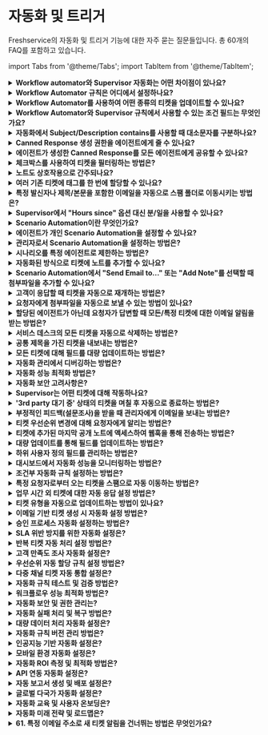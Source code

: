 # 자동화 및 트리거

Freshservice의 자동화 및 트리거 기능에 대한 자주 묻는 질문들입니다. 총 60개의 FAQ를 포함하고 있습니다.

import Tabs from '@theme/Tabs';
import TabItem from '@theme/TabItem';

<details>
<summary><strong>Workflow automator와 Supervisor 자동화는 어떤 차이점이 있나요?</strong></summary>

<div>

**Workflow Automator:**
- 티켓 생성, 티켓 업데이트와 같은 특정 이벤트를 수신하는 자동화 엔진입니다
- Workflow Automator에서 지정된 특정 조건에 따라 특정 액션을 수행할 수 있습니다

**Supervisor 자동화:**
- 모든 티켓에 대해 한 시간에 한 번씩 실행됩니다
- 시간 기반 업데이트를 바탕으로 작동합니다
- 기존 티켓에 대한 "time since" 조건을 기반으로 업데이트를 할 때 사용할 수 있습니다

</div>
</details>

<details>
<summary><strong>Workflow Automator 규칙은 어디에서 설정하나요?</strong></summary>

<div>

Workflow Automator를 설정하려면:

1. **Admin** > **Automation & Productivity** > **Automation** > **Workflow Automator**로 이동합니다
2. **New Rule**을 클릭하여 새 규칙을 생성합니다
3. 이벤트, 조건, 액션을 설정합니다
4. 규칙을 저장하고 활성화합니다

</div>
</details>

<details>
<summary><strong>Workflow Automator를 사용하여 어떤 종류의 티켓을 업데이트할 수 있나요?</strong></summary>

<div>

Workflow Automator를 사용하여 다음과 같은 티켓 업데이트가 가능합니다:

- **상태 변경**: 열림, 진행중, 해결됨 등
- **우선순위 설정**: 낮음, 보통, 높음, 긴급
- **담당자 지정**: 특정 에이전트나 그룹에 할당
- **카테고리 설정**: 사전 정의된 카테고리로 분류
- **태그 추가**: 식별 및 필터링을 위한 태그
- **사용자 정의 필드 업데이트**: 비즈니스 요구사항에 맞는 필드
- **노트 추가**: 공개 또는 비공개 노트
- **이메일 알림 발송**: 관련 당사자에게 알림

</div>
</details>

<details>
<summary><strong>Workflow Automator와 Supervisor 규칙에서 사용할 수 있는 조건 필드는 무엇인가요?</strong></summary>

<div>

주요 조건 필드들:

**티켓 관련:**
- Subject (제목)
- Description (설명)  
- Status (상태)
- Priority (우선순위)
- Category (카테고리)
- Sub-category (하위 카테고리)
- Source (소스)
- Tags (태그)

**요청자 관련:**
- Requester Email (요청자 이메일)
- Requester Department (요청자 부서)
- Requester Location (요청자 위치)

**에이전트 관련:**
- Agent (담당 에이전트)
- Agent Group (에이전트 그룹)

**시간 관련:**
- Created Date (생성일)
- Updated Date (업데이트일)
- Hours since last update (마지막 업데이트 이후 시간)

</div>
</details>

<details>
<summary><strong>자동화에서 Subject/Description contains를 사용할 때 대소문자를 구분하나요?</strong></summary>

<div>

네, "Subject/Description contains" 조건을 사용할 때 입력한 텍스트는 **대소문자를 구분**합니다.

예를 들어:
- "Password" 와 "password"는 서로 다른 것으로 인식됩니다
- "Reset" 와 "reset"도 다르게 처리됩니다

대소문자 구분 없이 검색하려면 가능한 모든 변형을 조건에 포함하거나, "Has any of these words" 옵션을 고려해보세요.

</div>
</details>

<details>
<summary><strong>Canned Response 생성 권한을 에이전트에게 줄 수 있나요?</strong></summary>

<div>

네, 가능합니다:

**개인 Canned Response:**
- SD agent 역할을 가진 에이전트는 개인용 canned response를 생성할 수 있습니다

**공용 Canned Response 관리:**
- 일부 에이전트에게 헬프데스크용 canned response 생성 권한을 주려면:
  1. 사용자 정의 역할을 생성합니다
  2. "Manage Canned responses" 권한을 부여합니다
  3. 해당 역할을 원하는 에이전트에게 할당합니다

</div>
</details>

<details>
<summary><strong>에이전트가 생성한 Canned Response를 모든 에이전트에게 공유할 수 있나요?</strong></summary>

<div>

네, 관리자는 Canned Response의 가시성 설정을 기반으로 공유할 수 있습니다:

- **가시성 설정에 따라** 관리자가 특정 에이전트 그룹이나 모든 에이전트와 공유 가능
- 자세한 정보는 [Canned Response 생성 가이드](https://support.freshservice.com/support/solutions/articles/157147-creating-common-reply-templates-with-canned-responses)를 참조하세요

</div>
</details>

<details>
<summary><strong>체크박스를 사용하여 티켓을 필터링하는 방법은?</strong></summary>

<div>

체크박스를 사용한 티켓 필터링 방법:

1. **Tickets** 아이콘을 클릭하고 **List**를 선택합니다
2. 티켓 목록 페이지 오른쪽의 **Filter section**에서 검색 옵션을 찾습니다
3. 필터 기준에 따라 해당 체크박스를 클릭합니다
4. **Apply filters**를 클릭하여 필터링된 티켓을 확인합니다

자세한 필터 뷰 생성 정보는 [티켓 필터링 가이드](https://support.freshservice.com/en/support/solutions/articles/154774)를 참조하세요.

</div>
</details>

<details>
<summary><strong>노트도 상호작용으로 간주되나요?</strong></summary>

<div>

네, **요청자에게 보이는 모든 커뮤니케이션은 상호작용으로 간주됩니다**.

예시:
- 에이전트가 티켓에 공개 노트를 추가하여 요청자에게 추가 정보를 요청
- 요청자가 에이전트의 노트에 응답
- 이 모든 과정이 상호작용으로 기록됩니다

이는 요청자와 에이전트 간의 커뮤니케이션 기록을 추적하고, 티켓에서 발생한 모든 상호작용의 명확한 기록을 제공하는 데 도움이 됩니다.

</div>
</details>

<details>
<summary><strong>여러 기존 티켓에 태그를 한 번에 할당할 수 있나요?</strong></summary>

<div>

네, 가능합니다:

1. 티켓 목록 뷰에서 티켓을 필터링합니다
2. **대량 작업(Bulk actions)**을 사용합니다
3. **한 번에 최대 30개 티켓**에 태그를 설정할 수 있습니다

이 기능을 통해 여러 티켓을 효율적으로 관리하고 분류할 수 있습니다.

</div>
</details>

<details>
<summary><strong>특정 발신자나 제목/본문을 포함한 이메일을 자동으로 스팸 폴더로 이동시키는 방법은?</strong></summary>

<div>

이메일을 스팸 폴더로 자동 이동시키려면 Workflow Automator를 생성하세요:

1. **Admin** > **Automation & Productivity** > **Automation** > **Workflow Automator**로 이동
2. 이벤트를 **Ticket is Raised**로 설정
3. 조건 섹션에서:
   - **Subject or Description, contains** (또는 **Has any of these words**)를 설정하고 해당 키워드 제공
   - 특정 이메일 주소로 필터링하려면: **Requester fields.Requester email**, **is** - 특정 이메일 주소 제공
4. 액션 섹션에서 **Mark ticket as Spam** 선택

이 규칙에 따라 지정된 키워드가 포함된 이메일이 스팸으로 표시됩니다.

</div>
</details>

<details>
<summary><strong>Supervisor에서 "Hours since" 옵션 대신 분/일을 사용할 수 있나요?</strong></summary>

<div>

아니요, Supervisor 규칙 조건에서는 **분/일 단위를 제공할 수 없습니다**.

이유:
- Supervisor는 **매시간 실행**되므로
- 조건은 시간의 배수로 제공되어야 합니다

따라서 모든 조건은 시간 단위로만 설정할 수 있습니다.

</div>
</details>

<details>
<summary><strong>Scenario Automation이란 무엇인가요?</strong></summary>

<div>

Scenario Automation은 **한 번의 클릭으로 여러 티켓 업데이트를 수행**할 수 있는 기능입니다.

**용도:**
- 반복되는 시나리오를 빠르게 처리
- 여러 작업을 한 번에 실행

**예시:**
- "티켓을 인시던트로 표시"
- "인시던트 관리팀에 할당"
- 이 모든 작업을 한 번의 클릭으로 수행

</div>
</details>

<details>
<summary><strong>에이전트가 개인 Scenario Automation을 설정할 수 있나요?</strong></summary>

<div>

네, 가능합니다:

자동화 생성 시 **Available for** 옵션에서 가시성을 **"Myself"**로 설정하면 개인용 시나리오 자동화를 만들 수 있습니다.

이를 통해 각 에이전트는 자신만의 맞춤형 자동화 워크플로우를 구성할 수 있습니다.

</div>
</details>

<details>
<summary><strong>관리자로서 Scenario Automation을 설정하는 방법은?</strong></summary>

<div>

관리자 Scenario Automation 설정 단계:

1. **Admin** > **Automations & Productivity** > **Automations** > **Scenario Automator**로 이동
2. **New Rule** 버튼 클릭
3. 시나리오 **이름**과 **설명** 제공
4. 자동화가 수행할 **액션** 선택
   - 예: 티켓 우선순위를 "높음"으로 설정, "서비스데스크 모니터링팀"에 할당
5. **가시성** 설정:
   - "Myself": 개인용
   - "All agents": 모든 에이전트
   - "Agents in group": 특정 그룹 에이전트만
6. **Save** 클릭

자세한 정보는 [시나리오 자동화 생성 가이드](https://support.freshservice.com/en/support/solutions/articles/157144)를 참조하세요.

</div>
</details>

<details>
<summary><strong>시나리오를 특정 에이전트로 제한하는 방법은?</strong></summary>

<div>

시나리오 제한 방법:

1. **특정 에이전트 그룹으로 제한**: 시나리오 가시성을 특정 에이전트 그룹으로 설정
2. **개인용으로 설정**: 시나리오를 자신에게만 보이도록 설정하여 다른 에이전트가 볼 수 없게 함

이를 통해 시나리오 접근 권한을 세밀하게 제어할 수 있습니다.

</div>
</details>

<details>
<summary><strong>자동화된 방식으로 티켓에 노트를 추가할 수 있나요?</strong></summary>

<div>

네, Workflow Automator를 사용하여 가능합니다:

1. 조건을 구성합니다
2. 액션에서 **"Add a Note"**를 설정합니다
3. 노트 유형을 선택할 수 있습니다:
   - **공개 노트**: 요청자가 볼 수 있음
   - **비공개 노트**: 에이전트만 볼 수 있음

이를 통해 특정 조건이 충족될 때 자동으로 노트가 추가됩니다.

</div>
</details>

<details>
<summary><strong>Scenario Automation에서 "Send Email to..." 또는 "Add Note"를 선택할 때 첨부파일을 추가할 수 있나요?</strong></summary>

<div>

아니요, **시나리오 자동화를 통해 이메일을 보내거나 노트를 추가할 때는 첨부파일이 지원되지 않습니다**.

첨부파일이 필요한 경우 수동으로 처리하거나 다른 방법을 고려해야 합니다.

</div>
</details>

<details>
<summary><strong>고객이 응답할 때 티켓을 자동으로 재개하는 방법은?</strong></summary>

<div>

Freshservice에는 **기본 시스템 규칙**이 있어 요청자가 티켓에 응답할 때 자동으로 티켓을 재개합니다.

이 규칙은 다음에서 확인할 수 있습니다:
**Admin** > **Workflow Automator** > **"Reopen tickets when the requester responds"**

이 기본 규칙이 활성화되어 있으면 고객 응답 시 자동으로 티켓이 재개됩니다.

</div>
</details>

<details>
<summary><strong>요청자에게 첨부파일을 자동으로 보낼 수 있는 방법이 있나요?</strong></summary>

<div>

네, **Canned Response**를 사용하여 가능합니다:

1. Canned Response 생성 시 첨부파일 업로드 옵션을 지원합니다
2. 에이전트가 티켓에 해당 Canned Response를 삽입하면:
   - 이메일과 함께 첨부파일이 전송됩니다
   - Canned Response에 포함된 첨부파일이 자동으로 포함됩니다

이 방법을 통해 자주 사용되는 첨부파일을 효율적으로 전송할 수 있습니다.

</div>
</details>

<details>
<summary><strong>할당된 에이전트가 아닌데 요청자가 답변할 때 모든/특정 티켓에 대한 이메일 알림을 받는 방법은?</strong></summary>

<div>

특정 티켓에 **Watcher**로 추가되면 이메일 알림을 받을 수 있습니다:

1. 티켓 내부의 **별 아이콘**을 클릭합니다
2. 이렇게 하면 해당 티켓의 Watcher로 추가됩니다
3. 할당된 에이전트가 아니어도 티켓의 모든 업데이트에 대해 이메일로 자동 알림을 받습니다

이는 특정 티켓을 모니터링하거나 관심 있는 이슈를 추적할 때 유용합니다.

</div>
</details>

<details>
<summary><strong>서비스 데스크의 모든 티켓을 자동으로 삭제하는 방법은?</strong></summary>

<div>

헬프데스크에서 티켓을 삭제하는 4가지 방법:

## 1. 대량 업데이트
1. **티켓 목록 뷰**로 이동하여 삭제할 티켓 선택
2. ... 메뉴에서 **Delete** 클릭
3. 작업을 **확인**하면 선택된 티켓들이 삭제됩니다

**참고**: 대량 업데이트로는 최대 30개 티켓까지 삭제 가능합니다.

## 2. Supervisor 규칙
1. **Admin** > **Automation & Productivity** > **Automation** > **Supervisor Rules** 클릭
2. **New Rule** 버튼 선택
3. 규칙의 **이름**과 **설명** 입력
4. 이 규칙의 트리거가 될 **조건** 생성
5. 모든 조건이 일치해야 하는지 또는 하나의 조건만으로 충분한지 지정
6. **Action** 섹션에서 드롭다운 목록에서 **Delete the Ticket** 작업 추가
7. 규칙을 **저장**하면 일치하는 모든 티켓이 삭제됩니다

**참고**: Supervisor는 지난 30일 동안 업데이트된 티켓에 대해 매시간 실행됩니다.

## 3. 예약된 워크플로우
1. **Admin** > **Automation & Productivity** > **Automation** > **Workflow Automator** 클릭
2. **New Workflow** > **Scheduled Workflow** 선택
3. 규칙의 **이름**과 **설명** 입력
4. 특정 시간이나 빈도로 워크플로우 실행 예약
5. 이 규칙의 트리거가 될 **조건** 생성
6. **Action** 섹션에서 드롭다운 목록에서 **Delete the Ticket** 작업 추가
7. 워크플로우를 저장하고 **활성화**하면 일치하는 모든 티켓이 자동으로 삭제됩니다

## 4. API
Freshservice API를 사용하여 티켓을 삭제할 수도 있습니다. [API 문서](https://api.freshservice.com/v2/#delete_a_ticket)를 참조하세요.

</div>
</details>

<details>
<summary><strong>공통 제목을 가진 티켓을 내보내는 방법은?</strong></summary>

<div>

시스템에서 공통 제목을 가진 모든 티켓을 자동으로 내보내는 것은 불가능하지만, 다음과 같은 방법을 사용할 수 있습니다:

1. **목록 뷰에서 모든 티켓을 내보냅니다**
2. **결과 내보내기 파일에서** 원하는 제목을 가진 티켓들을 필터링합니다

이 방법을 통해 특정 제목 패턴을 가진 티켓들을 식별하고 관리할 수 있습니다.

</div>
</details>

<details>
<summary><strong>모든 티켓에 대해 필드를 대량 업데이트하는 방법은?</strong></summary>

<div>

모든 티켓의 필드를 대량 업데이트하는 방법:

1. **티켓 목록 뷰**로 이동합니다
2. 업데이트할 **티켓들을 선택**합니다 (최대 30개)
3. **대량 작업** 메뉴를 사용합니다
4. 변경하고자 하는 **필드를 선택하고 새 값을 설정**합니다
5. **변경사항을 적용**합니다

**제한사항**: 한 번에 최대 30개 티켓만 대량 업데이트가 가능합니다.

더 많은 티켓을 처리해야 하는 경우 Supervisor 규칙이나 예약된 워크플로우를 고려하세요.

</div>
</details>

<details>
<summary><strong>자동화 관리에서 디버깅하는 방법은?</strong></summary>

<div>

자동화 디버깅을 위한 방법들:

## 1. 자동화 로그 확인
- **Admin** > **Automation & Productivity** > **Automation**에서 각 자동화 규칙의 실행 로그를 확인합니다

## 2. 테스트 티켓 생성
- 자동화 조건을 만족하는 테스트 티켓을 생성하여 규칙이 올바르게 작동하는지 확인합니다

## 3. 조건 검토
- 자동화 규칙의 조건이 너무 제한적이거나 넓지 않은지 확인합니다
- 대소문자 구분, 정확한 텍스트 매칭 등을 점검합니다

## 4. 순서와 우선순위
- 여러 자동화 규칙이 동시에 적용될 때의 실행 순서를 확인합니다

## 5. 권한 확인
- 자동화를 실행하는 데 필요한 권한이 올바르게 설정되어 있는지 확인합니다

</div>
</details>

<details>
<summary><strong>자동화 성능 최적화 방법은?</strong></summary>

<div>

자동화 성능을 최적화하는 방법들:

## 1. 조건 최적화
- **구체적인 조건 사용**: 너무 광범위한 조건보다는 구체적인 조건을 설정합니다
- **필요한 조건만 추가**: 불필요한 조건은 제거하여 처리 속도를 향상시킵니다

## 2. 자동화 수 관리
- **중복 자동화 제거**: 비슷한 기능의 자동화는 통합합니다
- **사용하지 않는 자동화 비활성화**: 더 이상 필요하지 않은 규칙은 비활성화합니다

## 3. 실행 시점 최적화
- **Workflow Automator**: 즉시 실행이 필요한 작업
- **Supervisor**: 시간 기반 처리가 적합한 작업
- **Scheduled Workflow**: 정기적인 대량 처리 작업

## 4. 모니터링
- 정기적으로 자동화 로그를 검토하여 성능 이슈를 식별합니다
- 처리 시간이 오래 걸리는 규칙을 찾아 최적화합니다

</div>
</details>

<details>
<summary><strong>자동화 보안 고려사항은?</strong></summary>

<div>

자동화 설정 시 보안 고려사항:

## 1. 권한 관리
- **최소 권한 원칙**: 자동화에 필요한 최소한의 권한만 부여합니다
- **역할 기반 접근**: 사용자 역할에 따라 자동화 설정 권한을 제한합니다

## 2. 데이터 보호
- **민감한 정보 처리**: 자동화를 통해 민감한 데이터가 노출되지 않도록 주의합니다
- **로깅 제한**: 중요한 정보가 로그에 기록되지 않도록 설정합니다

## 3. 액세스 제어
- **Scenario Automation 가시성**: 적절한 에이전트 그룹에만 접근 권한을 부여합니다
- **관리자 승인**: 중요한 자동화는 관리자 승인 후 활성화합니다

## 4. 모니터링
- **자동화 활동 추적**: 누가 언제 어떤 자동화를 실행했는지 모니터링합니다
- **이상 행동 감지**: 비정상적인 자동화 실행 패턴을 식별합니다

## 5. 백업과 복구
- **자동화 설정 백업**: 중요한 자동화 설정을 정기적으로 백업합니다
- **복구 계획**: 자동화 오작동 시 신속한 복구 방안을 준비합니다

</div>
</details>

<details>
<summary><strong>Supervisor는 어떤 티켓에 대해 작동하나요?</strong></summary>

<div>

Supervisor는 다음 조건을 만족하는 티켓에 대해 작동합니다:

- **지난 30일 동안 업데이트된** 모든 티켓
- **Supervisor 규칙의 조건을 충족**하는 티켓

Supervisor는 매시간 실행되어 이러한 조건을 확인하고 해당하는 티켓에 지정된 액션을 수행합니다.

</div>
</details>

<details>
<summary><strong>'3rd party 대기 중' 상태의 티켓을 며칠 후 자동으로 종료하는 방법은?</strong></summary>

<div>

다음과 같이 Supervisor 규칙을 생성할 수 있습니다:

1. 티켓의 **상태를 확인하는 조건** 추가
2. **에이전트가 응답한 지 얼마나 되었는지 확인하는 추가 조건** 설정
3. 액션을 **"Close the ticket"**으로 설정

이를 통해 특정 기간 동안 응답이 없는 'Waiting on 3rd party' 상태의 티켓을 자동으로 종료할 수 있습니다.

</div>
</details>

<details>
<summary><strong>부정적인 피드백(설문조사)을 받을 때 관리자에게 이메일을 보내는 방법은?</strong></summary>

<div>

Workflow Automator에서 다음과 같이 설정할 수 있습니다:

1. **Admin** → **Workflow Automator** → **New ticket automator**로 이동
2. 이벤트를 **"Customer Satisfaction rating is Negative"**로 설정
3. 액션 블록을 추가하고 **"Send email to agent"** 선택
4. 관리자의 프로필을 선택

이렇게 설정하면 고객 만족도 평가가 부정적일 때 자동으로 관리자에게 알림이 전송됩니다.

</div>
</details>

<details>
<summary><strong>티켓 우선순위 변경에 대해 요청자에게 알리는 방법은?</strong></summary>

<div>

다음 단계를 따라 자동화 규칙을 설정하세요:

1. **Admin** > **Automation & Productivity** > **Automation** > **Workflow Automator** → **New automator**로 이동
2. **Event based automator** 옵션 선택
3. **Event**를 **"Priority is changed from Any to Any"**로 설정
4. **액션** 블록을 추가하고 **"Send email to Requester"** 선택
5. 요청자에게 전송할 이메일 알림 내용을 설정
6. 규칙을 **활성화**

<img src="https://s3.amazonaws.com/cdn.freshdesk.com/data/helpdesk/attachments/production/50008056154/original/ftIh5yMfV4kU2Ksfas5Mh4vH_XQCxI2eqg.gif?1680774611" style={{width: "auto"}} className="fr-dib" alt="Notifying the requester about a change in ticket priority." />

</div>
</details>

<details>
<summary><strong>티켓에 추가된 마지막 공개 노트에 액세스하여 웹훅을 통해 전송하는 방법은?</strong></summary>

<div>

웹훅을 사용하여 티켓에 추가된 마지막 공개 노트에 액세스하려면:

**`{`{`ticket.latest_public_comment`}`}` 플레이스홀더**를 웹훅 페이로드에 사용하세요.

웹훅이 트리거될 때 이 플레이스홀더가 티켓에 추가된 마지막 공개 노트로 교체되어 해당 정보가 페이로드에 포함됩니다.

<img src="https://s3.amazonaws.com/cdn.freshdesk.com/data/helpdesk/attachments/production/50008256214/original/qjMeAb70frdfDVOeGUoebDrIFMXbqXDR_A.gif?1683090136" style={{width: "698px", display: "block", float: "none", verticalAlign: "top", margin: "5px auto", textAlign: "center"}} className="fr-dib" alt="Accessing the last added public note to a ticket via webhook" />

**예시 사용 사례:**
공개 노트가 티켓에 추가될 때마다 Slack 채널에 알림을 보내는 웹훅에서 `{`{`ticket.latest_public_comment`}`}` 플레이스홀더를 페이로드에 포함하면 마지막 공개 노트가 알림에 포함됩니다.

이를 통해 팀이 시스템 간 전환 없이 Freshservice의 최신 개발 사항을 파악할 수 있습니다.

</div>
</details>

<details>
<summary><strong>대량 업데이트를 통해 필드를 업데이트하는 방법은?</strong></summary>

<div>

필드를 대량 업데이트하는 방법:

1. **티켓 목록 뷰**로 이동합니다
2. 업데이트할 **최대 30개의 티켓을 선택**합니다
3. **대량 작업(Bulk Actions)** 메뉴를 클릭합니다
4. 업데이트하고자 하는 **필드를 선택**하고 **새 값을 입력**합니다
5. **변경사항을 적용**합니다

**제한사항**: 한 번에 최대 30개 티켓까지만 대량 업데이트할 수 있습니다.

대량 업데이트를 통해 다음과 같은 필드들을 수정할 수 있습니다:
- 상태 (Status)
- 우선순위 (Priority)  
- 담당자 (Agent)
- 그룹 (Group)
- 태그 (Tags)
- 사용자 정의 필드

</div>
</details>

<details>
<summary><strong>하위 사용자 정의 필드를 관리하는 방법은?</strong></summary>

<div>

하위 사용자 정의 필드 관리:

## 1. 종속 필드 설정
- **상위 필드**와 **하위 필드** 간의 종속 관계를 설정합니다
- 상위 필드의 값에 따라 하위 필드의 옵션이 동적으로 변경됩니다

## 2. 조건부 표시
- 특정 조건이 충족될 때만 하위 필드가 표시되도록 설정할 수 있습니다
- 폼의 복잡성을 줄이고 사용자 경험을 개선합니다

## 3. 비즈니스 규칙 적용
- 하위 필드에 대한 유효성 검사 및 자동화 규칙을 설정합니다
- 데이터 일관성을 보장하고 오류를 방지합니다

## 4. 업데이트 및 유지보수
- 정기적으로 하위 필드의 옵션과 규칙을 검토하고 업데이트합니다
- 비즈니스 요구사항 변경에 따라 적절히 조정합니다

</div>
</details>

<details>
<summary><strong>대시보드에서 자동화 성능을 모니터링하는 방법은?</strong></summary>

<div>

자동화 성능 모니터링을 위한 대시보드 활용:

## 1. 자동화 실행 메트릭
- **실행 횟수**: 각 자동화 규칙의 실행 빈도 추적
- **성공률**: 성공적으로 완료된 자동화의 비율
- **오류율**: 실패한 자동화 실행의 비율과 원인

## 2. 티켓 처리 효율성
- **자동화를 통한 티켓 처리 시간 단축**
- **수동 개입이 필요한 티켓 비율**
- **자동화로 해결된 티켓 비율**

## 3. 성능 지표
- **평균 응답 시간**: 자동화를 통한 티켓 응답 속도
- **해결 시간**: 자동화가 티켓 해결에 미치는 영향
- **고객 만족도**: 자동화된 프로세스에 대한 고객 피드백

## 4. 리소스 사용률
- **시스템 리소스 사용량**: 자동화로 인한 시스템 부하
- **에이전트 시간 절약**: 자동화를 통해 절약된 에이전트 작업 시간

</div>
</details>

<details>
<summary><strong>조건부 자동화 규칙 설정하는 방법은?</strong></summary>

<div>

조건부 자동화 규칙 설정 방법:

## 1. 복합 조건 설정
- **AND 조건**: 모든 조건이 충족되어야 실행
- **OR 조건**: 하나 이상의 조건이 충족되면 실행
- 복잡한 비즈니스 로직 구현 가능

## 2. 조건 유형
**필드 기반 조건:**
- 티켓 필드 값 확인
- 사용자 정의 필드 값 확인
- 시간 기반 조건

**상태 기반 조건:**
- 티켓 상태 변경 감지
- 우선순위 변경 감지
- 담당자 변경 감지

## 3. 중첩 조건
- 조건 그룹을 만들어 복잡한 로직 구성
- 괄호를 사용한 조건 우선순위 설정
- 다단계 조건 검증

## 4. 동적 조건
- 플레이스홀더를 사용한 동적 값 비교
- 현재 시간과 필드 값 비교
- 계산된 값을 조건으로 사용

## 5. 예외 처리
- 조건 불일치 시 대체 액션 설정
- 오류 발생 시 알림 설정
- 조건 평가 실패 시 로깅

</div>
</details>

<details>
<summary><strong>특정 요청자로부터 오는 티켓을 스팸으로 자동 이동하는 방법은?</strong></summary>

<div>

특정 요청자의 티켓을 스팸으로 자동 이동하는 방법:

## 1. 요청자 삭제 방법
가장 간단한 방법은 요청자 페이지에서 해당 요청자를 삭제하는 것입니다. 삭제 후 해당 사용자의 모든 이메일이 자동으로 스팸으로 리디렉션됩니다.

## 2. 워크플로우 자동화 구성
**자동화 규칙 설정:**
- 관리자 > 자동화 및 생산성 > 자동화 > 워크플로우 자동화 > 새 자동화
- 이벤트: "티켓이 생성됨"으로 설정
- 조건 블록 추가: "티켓 필드.발신 이메일이 [요청자 이메일 주소]"
- 액션 블록 추가: "스팸으로 표시" 선택
- 워크플로우 저장 및 활성화

## 3. 자동화 효과
이 설정이 완료되면 지정된 요청자의 이메일 주소에서 티켓이 생성될 때마다 자동으로 스팸으로 표시됩니다.

## 4. 활용 사례
- 스팸 티켓 자동 필터링
- 빈번한 스팸 요청자 식별 및 자동 처리
- 시스템 자동화를 통한 관리 효율성 향상

## 5. 추가 고려사항
- 정당한 요청자가 실수로 차단되지 않도록 주의
- 정기적인 스팸 규칙 검토 필요
- 차단된 요청자에 대한 대안 연락 방법 제공

</div>
</details>

<details>
<summary><strong>업무 시간 외 티켓에 대한 자동 응답 설정 방법은?</strong></summary>

<div>

업무 시간 외 티켓에 대한 자동 응답 설정:

## 1. 자동화 워크플로우 생성
**기본 설정:**
- 관리자 > 자동화 및 생산성 > 자동화 > 새 자동화 > 이벤트 기반 워크플로우
- 이벤트: "티켓이 생성됨"으로 설정
- 조건 블록을 워크플로우에 드래그 앤 드롭

## 2. 조건 설정
**업무 시간 외 조건:**
- "티켓 필드.업무 시간 외에 생성됨" 조건 설정
- 해당 조건 선택 및 구성

## 3. 액션 설정
**자동 응답 구성:**
- 액션 블록 추가: "요청자에게 이메일 발송" 선택
- 브랜드 보이스에 맞게 자동 응답 메시지 커스터마이징
- 업무 시간 중 응답 예정임을 안내하는 내용 포함

## 4. 워크플로우 활성화
- 워크플로우 저장 및 활성화
- 설정 완료 후 업무 시간 외 생성된 티켓에 자동 응답 발송

## 5. 메시지 효과
고객은 문의가 접수되었으며 업무 시간 중에 처리될 예정임을 즉시 확인할 수 있어 브랜드 신뢰도가 향상됩니다.

## 6. 추가 고려사항
- 업무 시간 설정의 정확성 확인
- 긴급 상황 대응 방법 안내
- 다국가 서비스 시 시간대 고려

</div>
</details>

<details>
<summary><strong>티켓 유형을 자동으로 업데이트하는 방법이 있나요?</strong></summary>

<div>

티켓 유형 자동 업데이트를 위한 다양한 방법:

## 1. 수퍼바이저 규칙 사용
**자동 실행 규칙:**
- Freshservice에서 수퍼바이저 규칙 생성
- 규칙에 대한 조건 및 티켓 유형 업데이트 액션 지정
- 규칙 저장 및 활성화

**제한사항:**
- 지난 30일 내에 생성되거나 업데이트된 티켓에만 적용
- 매시간 자동 실행되는 규칙

## 2. 예약된 워크플로우 사용
**정기 실행 워크플로우:**
- Freshservice에서 예약된 워크플로우 생성
- 워크플로우에 대한 조건 및 티켓 유형 업데이트 액션 지정
- 워크플로우 저장 및 활성화

**제한사항:**
- 기본 조건 노드에 "모든/일부 조건 일치" 없음
- 기본 조건에 대해 NO 조건 액션 노드 구성 불가
- 삭제된 자산, 6개월 이상 업데이트되지 않은 티켓 등 제외

## 3. 시나리오 자동화 사용
**수동 실행 자동화:**
- 티켓 유형 업데이트를 위한 시나리오 자동화 생성
- 티켓 목록 보기에서 업데이트할 티켓 선택
- 해당 티켓에 실행할 시나리오 자동화 선택
- "시나리오 실행" 클릭

## 4. 기본 유형 할당 규칙
**Freshservice 기본 동작:**
- 이메일 및 새 인시던트 양식: "인시던트" 유형 할당
- 서비스 카탈로그에서 생성: "서비스 요청" 유형 할당

## 5. 자동화 전략
- 티켓 내용 분석을 통한 자동 분류
- 요청자 정보 기반 유형 할당
- 시간대별 자동 유형 조정

</div>
</details>

<details>
<summary><strong>이메일 기반 티켓 생성 시 자동화 설정 방법은?</strong></summary>

<div>

이메일 기반 티켓 생성 자동화 설정:

## 1. 이메일 파싱 규칙
**제목 기반 분류:**
- 이메일 제목의 키워드를 분석하여 자동 분류
- 긴급도, 카테고리, 담당 부서 자동 할당
- 정규식을 활용한 복잡한 패턴 매칭

## 2. 발신자 정보 활용
**발신자 기반 자동화:**
- 이메일 도메인별 자동 라우팅
- VIP 고객 자동 식별 및 우선순위 설정
- 내부/외부 이메일 구분 처리

## 3. 내용 분석 자동화
**이메일 본문 분석:**
- 키워드 기반 자동 태깅
- 첨부파일 유형별 자동 분류
- 언어 감지 및 자동 할당

## 4. 워크플로우 설정
**이벤트 기반 자동화:**
- "이메일로 티켓 생성됨" 이벤트 활용
- 조건부 액션 설정
- 다단계 승인 프로세스 구성

## 5. 자동 응답 설정
**즉시 응답 시스템:**
- 접수 확인 이메일 자동 발송
- 예상 처리 시간 안내
- 추가 정보 요청 자동화

## 6. 품질 관리
- 자동 분류 정확도 모니터링
- 예외 케이스 수동 검토
- 규칙 지속적 개선

</div>
</details>

<details>
<summary><strong>승인 프로세스 자동화 설정하는 방법은?</strong></summary>

<div>

승인 프로세스 자동화 설정 방법:

## 1. 승인 워크플로우 생성
**기본 설정:**
- 관리자 > 승인 > 새 승인 프로세스 생성
- 승인 대상 모듈 선택 (티켓, 변경 요청, 자산 등)
- 승인 조건 및 승인자 지정

## 2. 조건부 승인 설정
**조건 기반 승인:**
- 금액 기준 승인 (예: 1000달러 이상)
- 카테고리별 승인 (하드웨어, 소프트웨어 등)
- 우선순위별 승인 (긴급, 높음 등)

## 3. 다단계 승인 구성
**순차 승인 프로세스:**
- 1차 승인자: 직속 상사
- 2차 승인자: 부서장
- 최종 승인자: 경영진
- 각 단계별 승인 조건 설정

## 4. 자동 에스컬레이션
**시간 기반 에스컬레이션:**
- 승인 대기 시간 초과 시 자동 에스컬레이션
- 대체 승인자 자동 할당
- 긴급 승인 경로 설정

## 5. 알림 및 추적
**실시간 알림:**
- 승인 요청 즉시 알림
- 승인 상태 변경 알림
- 승인 완료 및 거부 알림

## 6. 보고 및 분석
- 승인 소요 시간 분석
- 승인률 및 거부율 추적
- 병목 구간 식별 및 개선

</div>
</details>

<details>
<summary><strong>SLA 위반 방지를 위한 자동화 설정은?</strong></summary>

<div>

SLA 위반 방지 자동화 설정:

## 1. SLA 정책 설정
**기본 SLA 구성:**
- 우선순위별 응답 시간 설정
- 해결 시간 목표 정의
- 업무 시간 및 휴일 설정

## 2. 조기 경고 시스템
**예방적 알림:**
- SLA 기한 50% 도달 시 1차 알림
- SLA 기한 80% 도달 시 2차 경고
- SLA 기한 95% 도달 시 긴급 알림

## 3. 자동 에스컬레이션
**단계별 에스컬레이션:**
- 1차: 담당자에게 알림
- 2차: 팀 리더에게 에스컬레이션
- 3차: 관리자에게 긴급 에스컬레이션

## 4. 자동 재할당
**동적 할당 시스템:**
- 담당자 부재 시 자동 재할당
- 업무량 기반 스마트 배분
- 전문성 매칭 자동 할당

## 5. 실시간 모니터링
**대시보드 알림:**
- SLA 위반 위험 티켓 실시간 표시
- 팀별 SLA 성과 모니터링
- 트렌드 분석 및 예측

## 6. 자동 액션
**위반 방지 액션:**
- 우선순위 자동 상향 조정
- 추가 리소스 자동 할당
- 고객 커뮤니케이션 자동화

</div>
</details>

<details>
<summary><strong>반복 티켓 자동 처리 설정 방법은?</strong></summary>

<div>

반복 티켓 자동 처리 설정:

## 1. 반복 패턴 인식
**유사성 감지:**
- 제목 유사도 분석
- 내용 키워드 매칭
- 요청자 패턴 분석

## 2. 자동 분류 규칙
**반복 티켓 식별:**
- 지난 30일 내 유사 티켓 검색
- 동일 요청자의 반복 문의 감지
- 카테고리별 반복 패턴 분석

## 3. 자동 처리 액션
**효율적 처리:**
- 기존 해결책 자동 제시
- FAQ 링크 자동 전송
- 템플릿 응답 자동 적용

## 4. 지식베이스 연동
**자동 검색 및 제안:**
- 관련 문서 자동 검색
- 해결 방법 자동 제안
- 셀프 서비스 유도

## 5. 학습 및 개선
**AI 기반 최적화:**
- 해결 패턴 학습
- 정확도 지속 개선
- 새로운 반복 패턴 발견

## 6. 예외 처리
**복잡한 케이스 관리:**
- 자동 처리 불가 케이스 식별
- 인간 개입 필요 시 자동 할당
- 품질 검증 프로세스

</div>
</details>

<details>
<summary><strong>고객 만족도 조사 자동화 설정은?</strong></summary>

<div>

고객 만족도 조사 자동화 설정:

## 1. 조사 트리거 설정
**자동 발송 조건:**
- 티켓 해결 완료 시 자동 발송
- 24시간 후 자동 발송 (재고려 시간 제공)
- 특정 카테고리 완료 시에만 발송

## 2. 설문 템플릿 구성
**효과적인 질문 설계:**
- 5점 척도 만족도 평가
- 서비스 품질 세부 항목
- 자유 의견 수집 필드

## 3. 개인화된 조사
**맞춤형 설문:**
- 서비스 유형별 맞춤 질문
- 고객 등급별 차별화
- 이전 피드백 반영

## 4. 자동 분석 시스템
**실시간 분석:**
- 평점 자동 집계
- 부정 피드백 즉시 알림
- 트렌드 분석 리포트

## 5. 피드백 액션
**후속 조치 자동화:**
- 낮은 평점 시 자동 에스컬레이션
- 개선 요청 사항 자동 티켓 생성
- 감사 메시지 자동 발송

## 6. 성과 측정
**KPI 모니터링:**
- 응답률 추적
- 만족도 추이 분석
- 개선 효과 측정

</div>
</details>

<details>
<summary><strong>우선순위 자동 할당 규칙 설정 방법은?</strong></summary>

<div>

우선순위 자동 할당 규칙 설정:

## 1. 기본 우선순위 규칙
**기준별 자동 할당:**
- VIP 고객: 자동으로 높음 또는 긴급 할당
- 서비스 중단: 긴급 우선순위 자동 할당
- 일반 문의: 보통 우선순위 기본 할당

## 2. 키워드 기반 우선순위
**내용 분석 자동화:**
- "긴급", "시스템 다운" 키워드 감지 시 높은 우선순위
- "질문", "정보 요청" 키워드 시 낮은 우선순위
- "버그", "오류" 키워드 시 중간 우선순위

## 3. 시간 기반 우선순위
**동적 우선순위 조정:**
- 업무 시간 외 생성 시 우선순위 낮춤
- 연휴 기간 중 긴급 요청 별도 처리
- 마감일 임박 시 우선순위 자동 상승

## 4. 영향도 평가 자동화
**비즈니스 영향 분석:**
- 영향받는 사용자 수 기준 우선순위 할당
- 시스템 중요도별 우선순위 차등 적용
- 매출 영향도 고려한 우선순위 설정

## 5. 에스컬레이션 규칙
**자동 우선순위 상승:**
- 응답 시간 초과 시 우선순위 자동 상승
- 고객 재문의 시 우선순위 증가
- SLA 위험 상황 시 긴급 전환

## 6. 검증 및 조정
**규칙 최적화:**
- 우선순위 할당 정확도 모니터링
- 잘못된 할당 케이스 분석
- 규칙 지속적 개선

</div>
</details>

<details>
<summary><strong>다중 채널 티켓 자동 통합 설정은?</strong></summary>

<div>

다중 채널 티켓 자동 통합 설정:

## 1. 채널 통합 구성
**다양한 입력 경로:**
- 이메일, 웹 포털, 전화, 채팅 통합
- 소셜 미디어 채널 연동
- 모바일 앱 문의 통합

## 2. 고객 식별 자동화
**통합 고객 프로필:**
- 이메일 주소 기반 자동 매칭
- 전화번호 연동 고객 식별
- 소셜 계정 통합 관리

## 3. 중복 티켓 방지
**스마트 중복 감지:**
- 동일 고객의 동시 다중 채널 문의 감지
- 유사 내용 티켓 자동 병합
- 중복 방지 알림 시스템

## 4. 채널별 자동 라우팅
**최적 채널 배정:**
- 문의 유형별 최적 채널 자동 선택
- 담당자 전문성에 따른 자동 할당
- 업무량 균등 배분

## 5. 컨텍스트 보존
**대화 연속성:**
- 채널 간 이동 시 컨텍스트 유지
- 이전 상호작용 내역 자동 연결
- 통합된 고객 여정 추적

## 6. 성과 분석
**채널별 효율성:**
- 채널별 해결률 분석
- 고객 선호 채널 파악
- 최적 채널 믹스 제안

</div>
</details>

<details>
<summary><strong>자동화 규칙 테스트 및 검증 방법은?</strong></summary>

<div>

자동화 규칙 테스트 및 검증 방법:

## 1. 테스트 환경 설정
**안전한 테스트:**
- 별도 테스트 환경 구성
- 프로덕션 데이터 영향 방지
- 테스트 티켓 샘플 준비

## 2. 단계별 테스트
**체계적 검증:**
- 조건 로직 개별 테스트
- 액션 실행 결과 확인
- 예외 상황 시나리오 테스트

## 3. A/B 테스트
**성능 비교:**
- 기존 규칙 vs 새 규칙 비교
- 무작위 그룹 대상 테스트
- 통계적 유의성 검증

## 4. 모니터링 및 로깅
**실행 추적:**
- 규칙 실행 로그 모니터링
- 오류 발생 패턴 분석
- 성능 지표 측정

## 5. 점진적 배포
**위험 최소화:**
- 소규모 그룹 먼저 적용
- 단계적 범위 확대
- 즉시 롤백 계획 준비

## 6. 지속적 검증
**품질 보장:**
- 정기적 규칙 검토
- 비즈니스 요구사항 변화 반영
- 사용자 피드백 수집

</div>
</details>

<details>
<summary><strong>워크플로우 성능 최적화 방법은?</strong></summary>

<div>

워크플로우 성능 최적화 방법:

## 1. 조건 최적화
**효율적 조건 설계:**
- 가장 제한적인 조건을 먼저 배치
- 불필요한 조건 제거
- 복잡한 조건 단순화

## 2. 액션 순서 최적화
**실행 순서 개선:**
- 빠른 액션을 먼저 실행
- 외부 API 호출 최소화
- 병렬 처리 가능한 액션 식별

## 3. 리소스 관리
**시스템 리소스 효율화:**
- 동시 실행 워크플로우 수 제한
- 메모리 사용량 모니터링
- CPU 집약적 작업 스케줄링

## 4. 캐싱 전략
**데이터 접근 최적화:**
- 자주 사용되는 데이터 캐싱
- 중복 조회 방지
- 캐시 무효화 전략

## 5. 모니터링 및 분석
**성능 지표 추적:**
- 실행 시간 측정
- 처리량 모니터링
- 병목 구간 식별

## 6. 아키텍처 개선
**시스템 구조 최적화:**
- 마이크로서비스 아키텍처 적용
- 비동기 처리 활용
- 확장 가능한 설계

</div>
</details>

<details>
<summary><strong>자동화 보안 및 권한 관리는?</strong></summary>

<div>

자동화 보안 및 권한 관리:

## 1. 권한 기반 접근 제어
**세분화된 권한:**
- 역할별 자동화 생성/수정 권한
- 민감한 데이터 접근 제한
- 관리자 승인 필요 액션 정의

## 2. 감사 로그
**완전한 추적성:**
- 모든 자동화 실행 기록
- 데이터 변경 이력 추적
- 사용자 액션 로깅

## 3. 데이터 보호
**민감 정보 보안:**
- 개인정보 자동 마스킹
- 암호화된 데이터 처리
- GDPR/개인정보보호법 준수

## 4. 승인 워크플로우
**다단계 보안:**
- 중요 자동화 변경 시 승인 필요
- 피어 리뷰 프로세스
- 변경 사항 문서화

## 5. 보안 모니터링
**실시간 위협 감지:**
- 비정상적 자동화 실행 패턴 감지
- 권한 상승 시도 모니터링
- 보안 사고 자동 알림

## 6. 컴플라이언스
**규정 준수:**
- 산업별 규정 요구사항 반영
- 정기적 보안 감사
- 컴플라이언스 리포트 생성

</div>
</details>

<details>
<summary><strong>자동화 실패 처리 및 복구 방법은?</strong></summary>

<div>

자동화 실패 처리 및 복구 방법:

## 1. 오류 감지 시스템
**실시간 모니터링:**
- 자동화 실행 상태 실시간 추적
- 오류 발생 즉시 알림
- 실패 패턴 분석

## 2. 자동 재시도 메커니즘
**복원력 있는 실행:**
- 일시적 오류 시 자동 재시도
- 지수 백오프 전략 적용
- 최대 재시도 횟수 제한

## 3. 대체 실행 경로
**폴백 전략:**
- 주 실행 경로 실패 시 대체 경로 실행
- 간소화된 액션으로 대체
- 수동 개입 없이 서비스 연속성 보장

## 4. 상태 복구
**데이터 일관성:**
- 트랜잭션 롤백 기능
- 부분 실행 상태 복구
- 데이터 무결성 검증

## 5. 알림 및 에스컬레이션
**신속한 대응:**
- 즉시 알림 시스템
- 심각도별 에스컬레이션
- 온콜 담당자 자동 호출

## 6. 사후 분석
**지속적 개선:**
- 실패 원인 분석
- 예방 조치 수립
- 자동화 개선 계획

</div>
</details>

<details>
<summary><strong>대량 데이터 처리 자동화 설정은?</strong></summary>

<div>

대량 데이터 처리 자동화 설정:

## 1. 배치 처리 전략
**효율적 대량 처리:**
- 대용량 데이터를 작은 배치로 분할
- 병렬 처리로 성능 향상
- 메모리 사용량 최적화

## 2. 스케줄링 최적화
**리소스 효율적 실행:**
- 시스템 부하가 낮은 시간대 실행
- 우선순위 기반 작업 스케줄링
- 리소스 사용량 모니터링

## 3. 진행 상황 추적
**투명한 처리 현황:**
- 실시간 진행률 표시
- 처리 완료 예상 시간 계산
- 중간 결과 확인 기능

## 4. 오류 처리
**견고한 오류 대응:**
- 개별 레코드 오류로 전체 처리 중단 방지
- 오류 레코드 별도 로깅
- 재처리 가능한 구조 설계

## 5. 성능 모니터링
**처리 효율성 측정:**
- 처리 속도 모니터링
- 시스템 리소스 사용량 추적
- 병목 구간 식별

## 6. 데이터 검증
**품질 보장:**
- 처리 전후 데이터 검증
- 무결성 검사
- 결과 정확성 확인

</div>
</details>

<details>
<summary><strong>자동화 규칙 버전 관리 방법은?</strong></summary>

<div>

자동화 규칙 버전 관리 방법:

## 1. 버전 컨트롤 시스템
**체계적 버전 관리:**
- 각 규칙 변경사항을 버전으로 관리
- 변경 내역 상세 기록
- 브랜치 기반 개발 지원

## 2. 변경 승인 프로세스
**통제된 변경:**
- 변경 요청서 작성
- 피어 리뷰 과정
- 승인자 검토 및 승인

## 3. 테스트 환경 활용
**안전한 배포:**
- 개발 → 테스트 → 프로덕션 순차 배포
- 각 단계별 검증 과정
- 자동화된 테스트 수행

## 4. 롤백 계획
**신속한 복구:**
- 이전 버전으로 즉시 롤백 가능
- 롤백 시나리오 사전 계획
- 데이터 일관성 보장

## 5. 문서화
**명확한 기록 유지:**
- 변경 사유 및 목적 문서화
- 영향 범위 분석
- 사용자 가이드 업데이트

## 6. 자동화된 배포
**효율적 배포 프로세스:**
- CI/CD 파이프라인 구축
- 자동화된 배포 스크립트
- 배포 후 검증 자동화

</div>
</details>

<details>
<summary><strong>인공지능 기반 자동화 설정은?</strong></summary>

<div>

인공지능 기반 자동화 설정:

## 1. 지능형 분류 시스템
**AI 기반 자동 분류:**
- 머신러닝을 활용한 티켓 분류
- 자연어 처리로 의도 파악
- 지속적 학습으로 정확도 향상

## 2. 예측 분석
**선제적 문제 해결:**
- 시스템 장애 예측
- 고객 이탈 위험 감지
- 리소스 수요 예측

## 3. 챗봇 자동화
**지능형 고객 서비스:**
- 자연어 이해 기반 응답
- 복잡한 질의 처리
- 인간 상담원과의 매끄러운 전환

## 4. 이상 탐지
**자동화된 보안:**
- 비정상적 패턴 자동 감지
- 보안 위협 실시간 식별
- 자동 대응 액션 실행

## 5. 개인화 서비스
**맞춤형 자동화:**
- 고객 행동 패턴 분석
- 개인화된 서비스 제공
- 동적 워크플로우 조정

## 6. 지속적 학습
**자기 개선 시스템:**
- 피드백 기반 모델 개선
- 새로운 패턴 자동 학습
- 성능 지표 기반 최적화

</div>
</details>

<details>
<summary><strong>모바일 환경 자동화 설정은?</strong></summary>

<div>

모바일 환경 자동화 설정:

## 1. 모바일 친화적 워크플로우
**모바일 최적화:**
- 간소화된 승인 프로세스
- 터치 기반 인터페이스 지원
- 오프라인 상황 고려

## 2. 푸시 알림 자동화
**실시간 알림 시스템:**
- 중요 이벤트 즉시 알림
- 개인화된 알림 설정
- 알림 스케줄링

## 3. 위치 기반 자동화
**컨텍스트 인식 서비스:**
- GPS 기반 체크인/체크아웃
- 위치별 자동 할당
- 지오펜싱 활용

## 4. 음성 명령 지원
**핸즈프리 운영:**
- 음성 인식 기반 티켓 생성
- 음성 명령으로 상태 업데이트
- 접근성 향상

## 5. 오프라인 동기화
**연결성 문제 해결:**
- 오프라인 작업 캐싱
- 온라인 복귀 시 자동 동기화
- 충돌 해결 메커니즘

## 6. 배터리 최적화
**효율적 리소스 사용:**
- 백그라운드 처리 최소화
- 배터리 사용량 모니터링
- 절전 모드 지원

</div>
</details>

<details>
<summary><strong>자동화 ROI 측정 및 최적화 방법은?</strong></summary>

<div>

자동화 ROI 측정 및 최적화 방법:

## 1. 비용 효과 분석
**투자 대비 수익 측정:**
- 자동화 구현 비용 계산
- 인력 절감 효과 측정
- 시간 단축으로 인한 비용 절감

## 2. 생산성 지표
**효율성 개선 측정:**
- 처리 시간 단축률
- 오류 감소율
- 처리량 증가율

## 3. 품질 개선 효과
**서비스 품질 향상:**
- 고객 만족도 개선
- SLA 준수율 향상
- 일관성 있는 서비스 제공

## 4. 확장성 분석
**성장 지원 능력:**
- 업무량 증가 대응 능력
- 추가 리소스 필요성 감소
- 확장 비용 최적화

## 5. 리스크 감소 효과
**위험 관리 개선:**
- 인적 오류 감소
- 컴플라이언스 위반 방지
- 보안 사고 감소

## 6. 지속적 개선
**최적화 전략:**
- 정기적 성과 검토
- 개선 기회 식별
- 새로운 자동화 영역 발굴

</div>
</details>

<details>
<summary><strong>API 연동 자동화 설정은?</strong></summary>

<div>

API 연동 자동화 설정:

## 1. API 엔드포인트 구성
**외부 시스템 연동:**
- RESTful API 호출 설정
- 인증 및 보안 토큰 관리
- 요청/응답 형식 정의

## 2. 데이터 매핑
**시스템 간 데이터 변환:**
- 필드 매핑 설정
- 데이터 타입 변환
- 필수/선택 필드 정의

## 3. 오류 처리
**견고한 API 연동:**
- API 호출 실패 시 재시도 로직
- 타임아웃 설정
- 오류 응답 처리

## 4. 실시간 동기화
**양방향 데이터 동기화:**
- 실시간 데이터 업데이트
- 웹훅 기반 이벤트 처리
- 충돌 해결 메커니즘

## 5. 보안 고려사항
**안전한 API 통신:**
- SSL/TLS 암호화
- API 키 보안 관리
- 접근 권한 제어

## 6. 모니터링 및 로깅
**API 성능 추적:**
- 응답 시간 모니터링
- 호출 빈도 추적
- 오류율 분석

</div>
</details>

<details>
<summary><strong>자동 보고서 생성 및 배포 설정은?</strong></summary>

<div>

자동 보고서 생성 및 배포 설정:

## 1. 보고서 템플릿 설계
**표준화된 보고서:**
- 주요 KPI 및 메트릭 정의
- 시각적 차트 및 그래프
- 브랜딩 일관성 유지

## 2. 데이터 수집 자동화
**실시간 데이터 집계:**
- 다양한 소스에서 데이터 수집
- 데이터 품질 검증
- 자동 계산 및 분석

## 3. 스케줄링 설정
**정기적 보고서 생성:**
- 일별, 주별, 월별 자동 생성
- 특정 이벤트 기반 생성
- 사용자 정의 스케줄

## 4. 개인화된 배포
**맞춤형 배포 시스템:**
- 수신자별 맞춤 내용
- 권한 기반 정보 필터링
- 다양한 형식 지원 (PDF, Excel, 이메일)

## 5. 인터랙티브 요소
**동적 보고서:**
- 드릴다운 기능
- 필터 및 정렬 옵션
- 실시간 업데이트

## 6. 보안 및 접근 제어
**안전한 정보 공유:**
- 민감한 데이터 마스킹
- 접근 권한 관리
- 감사 로그 유지

</div>
</details>

<details>
<summary><strong>글로벌 다국가 자동화 설정은?</strong></summary>

<div>

글로벌 다국가 자동화 설정:

## 1. 다국어 지원
**언어별 자동화:**
- 언어 감지 및 자동 라우팅
- 다국어 템플릿 관리
- 번역 서비스 연동

## 2. 시간대 관리
**글로벌 시간 조정:**
- 지역별 업무 시간 설정
- 시간대 기반 SLA 계산
- 글로벌 스케줄링

## 3. 문화적 고려사항
**지역별 맞춤화:**
- 문화적 차이를 반영한 커뮤니케이션
- 지역별 휴일 및 관습 고려
- 현지 규정 준수

## 4. 분산 처리 시스템
**지역별 처리 최적화:**
- 지역별 데이터 센터 활용
- 네트워크 지연 최소화
- 지역별 백업 및 복구

## 5. 통합 모니터링
**글로벌 시각화:**
- 전세계 현황 통합 대시보드
- 지역별 성과 비교
- 글로벌 트렌드 분석

## 6. 규정 준수
**다국가 법적 요구사항:**
- GDPR, CCPA 등 개인정보보호법
- 지역별 데이터 주권
- 국제 보안 표준 준수

</div>
</details>

<details>
<summary><strong>자동화 교육 및 사용자 온보딩은?</strong></summary>

<div>

자동화 교육 및 사용자 온보딩:

## 1. 단계별 학습 프로그램
**체계적 교육 과정:**
- 기초부터 고급까지 단계별 커리큘럼
- 실무 중심의 실습 과정
- 인증 프로그램 운영

## 2. 인터랙티브 가이드
**실시간 학습 지원:**
- 화면 내 가이드 투어
- 단계별 튜토리얼
- 컨텍스트 기반 도움말

## 3. 모범 사례 공유
**지식 공유 플랫폼:**
- 성공 사례 라이브러리
- 템플릿 및 예제 제공
- 커뮤니티 기반 학습

## 4. 지속적 지원
**온고잉 지원 시스템:**
- 24/7 기술 지원
- 정기적인 웨비나 및 워크숍
- 사용자 피드백 수집

## 5. 성과 측정
**학습 효과 평가:**
- 사용자 역량 평가
- 자동화 활용도 측정
- 생산성 향상 추적

## 6. 문서화 및 리소스
**포괄적 학습 자료:**
- 상세한 사용자 매뉴얼
- 비디오 튜토리얼
- FAQ 및 문제해결 가이드

</div>
</details>

<details>
<summary><strong>자동화 미래 전략 및 로드맵은?</strong></summary>

<div>

자동화 미래 전략 및 로드맵:

## 1. 기술 트렌드 분석
**미래 기술 준비:**
- AI/ML 기술 발전 동향
- RPA와 인지 자동화 융합
- 하이퍼자동화 구현 전략

## 2. 비즈니스 가치 확장
**전략적 자동화:**
- 단순 작업 자동화에서 인지적 의사결정 지원으로
- 고객 경험 혁신
- 비즈니스 모델 transformation

## 3. 통합 플랫폼 발전
**생태계 구축:**
- 통합된 자동화 플랫폼
- 크로스 플랫폼 호환성
- 생태계 파트너십 확대

## 4. 조직 변화 관리
**조직 역량 강화:**
- 자동화 중심의 조직 구조
- 새로운 역할 및 스킬 개발
- 변화 관리 전략

## 5. 지속가능성 고려
**친환경 자동화:**
- 에너지 효율적 자동화
- 탄소 발자국 감소
- 지속가능한 기술 선택

## 6. 윤리적 AI
**책임있는 자동화:**
- AI 윤리 가이드라인
- 편향성 방지 메커니즘
- 투명성 및 설명가능성

</div>
</details>

<details>
<summary><strong>61. 특정 이메일 주소로 새 티켓 알림을 건너뛰는 방법은 무엇인가요?</strong></summary>

**질문:** 특정 이메일 주소로 새 티켓 알림을 건너뛸 수 있나요?

**답변:** 네, Freshservice에서 새로운 워크플로우 자동화 규칙을 생성하여 이를 수행할 수 있습니다.

**설정 방법:**

1. **Admin > Service Desk Productivity > Workflow Automator > New Automator**로 이동합니다.

2. **이벤트를 "Ticket is Created"**로 설정합니다.

3. **조건 블록에서** 다음과 같이 설정합니다:
   - 조건을 **"From Email is"**로 선택하고 특정 이메일 주소를 입력합니다.
   - 조건을 저장합니다.

4. **액션을 "Skip New Ticket Email Notifications"**로 설정합니다.

이 설정을 통해 지정된 특정 이메일 주소에서 오는 티켓에 대해서만 새 티켓 이메일 알림을 건너뛸 수 있습니다.

**주요 참고사항:**
- 이 규칙은 지정된 이메일 주소에서만 적용됩니다
- 다른 이메일 주소로부터의 티켓은 정상적으로 알림이 발송됩니다
- 워크플로우 자동화를 통해 다양한 조건을 추가로 설정할 수 있습니다

</details>

